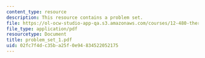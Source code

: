 ```yaml
---
content_type: resource
description: This resource contains a problem set.
file: https://ol-ocw-studio-app-qa.s3.amazonaws.com/courses/12-480-thermodynamics-for-geoscientists-fall-2006/02fc7f4dc35ba25f0e94834522052175_problem_set_1.pdf
file_type: application/pdf
resourcetype: Document
title: problem_set_1.pdf
uid: 02fc7f4d-c35b-a25f-0e94-834522052175
---
```

